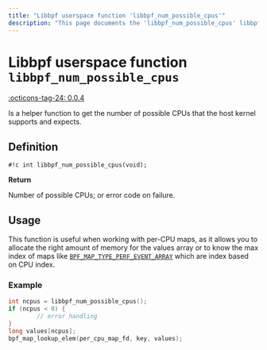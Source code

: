 ```yaml
---
title: "Libbpf userspace function 'libbpf_num_possible_cpus'"
description: "This page documents the 'libbpf_num_possible_cpus' libbpf userspace function, including its definition, usage, and examples."
---
```

# Libbpf userspace function `libbpf_num_possible_cpus`

<!-- [LIBBPF_TAG] -->
[:octicons-tag-24: 0.0.4](https://github.com/libbpf/libbpf/releases/tag/v0.0.4)
<!-- [/LIBBPF_TAG] -->

Is a helper function to get the number of possible CPUs that the host kernel supports and expects.

## Definition

`#!c int libbpf_num_possible_cpus(void);`

**Return**

Number of possible CPUs; or error code on failure.

## Usage

This function is useful when working with per-CPU maps, as it allows you to allocate the right amount of memory for the values array or to know the max index of maps like [`BPF_MAP_TYPE_PERF_EVENT_ARRAY`](../../../linux/map-type/BPF_MAP_TYPE_PERF_EVENT_ARRAY.md) which are index based on CPU index.

### Example

```c
int ncpus = libbpf_num_possible_cpus();
if (ncpus < 0) {
        // error handling
}
long values[ncpus];
bpf_map_lookup_elem(per_cpu_map_fd, key, values);
```
